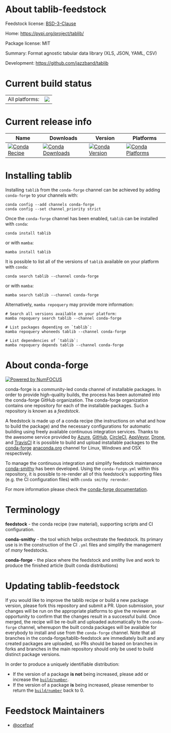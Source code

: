 About tablib-feedstock
======================

Feedstock license: [BSD-3-Clause](https://github.com/conda-forge/tablib-feedstock/blob/main/LICENSE.txt)

Home: https://pypi.org/project/tablib/

Package license: MIT

Summary: Format agnostic tabular data library (XLS, JSON, YAML, CSV)

Development: https://github.com/jazzband/tablib

Current build status
====================


<table><tr><td>All platforms:</td>
    <td>
      <a href="https://dev.azure.com/conda-forge/feedstock-builds/_build/latest?definitionId=4374&branchName=main">
        <img src="https://dev.azure.com/conda-forge/feedstock-builds/_apis/build/status/tablib-feedstock?branchName=main">
      </a>
    </td>
  </tr>
</table>

Current release info
====================

| Name | Downloads | Version | Platforms |
| --- | --- | --- | --- |
| [![Conda Recipe](https://img.shields.io/badge/recipe-tablib-green.svg)](https://anaconda.org/conda-forge/tablib) | [![Conda Downloads](https://img.shields.io/conda/dn/conda-forge/tablib.svg)](https://anaconda.org/conda-forge/tablib) | [![Conda Version](https://img.shields.io/conda/vn/conda-forge/tablib.svg)](https://anaconda.org/conda-forge/tablib) | [![Conda Platforms](https://img.shields.io/conda/pn/conda-forge/tablib.svg)](https://anaconda.org/conda-forge/tablib) |

Installing tablib
=================

Installing `tablib` from the `conda-forge` channel can be achieved by adding `conda-forge` to your channels with:

```
conda config --add channels conda-forge
conda config --set channel_priority strict
```

Once the `conda-forge` channel has been enabled, `tablib` can be installed with `conda`:

```
conda install tablib
```

or with `mamba`:

```
mamba install tablib
```

It is possible to list all of the versions of `tablib` available on your platform with `conda`:

```
conda search tablib --channel conda-forge
```

or with `mamba`:

```
mamba search tablib --channel conda-forge
```

Alternatively, `mamba repoquery` may provide more information:

```
# Search all versions available on your platform:
mamba repoquery search tablib --channel conda-forge

# List packages depending on `tablib`:
mamba repoquery whoneeds tablib --channel conda-forge

# List dependencies of `tablib`:
mamba repoquery depends tablib --channel conda-forge
```


About conda-forge
=================

[![Powered by
NumFOCUS](https://img.shields.io/badge/powered%20by-NumFOCUS-orange.svg?style=flat&colorA=E1523D&colorB=007D8A)](https://numfocus.org)

conda-forge is a community-led conda channel of installable packages.
In order to provide high-quality builds, the process has been automated into the
conda-forge GitHub organization. The conda-forge organization contains one repository
for each of the installable packages. Such a repository is known as a *feedstock*.

A feedstock is made up of a conda recipe (the instructions on what and how to build
the package) and the necessary configurations for automatic building using freely
available continuous integration services. Thanks to the awesome service provided by
[Azure](https://azure.microsoft.com/en-us/services/devops/), [GitHub](https://github.com/),
[CircleCI](https://circleci.com/), [AppVeyor](https://www.appveyor.com/),
[Drone](https://cloud.drone.io/welcome), and [TravisCI](https://travis-ci.com/)
it is possible to build and upload installable packages to the
[conda-forge](https://anaconda.org/conda-forge) [anaconda.org](https://anaconda.org/)
channel for Linux, Windows and OSX respectively.

To manage the continuous integration and simplify feedstock maintenance
[conda-smithy](https://github.com/conda-forge/conda-smithy) has been developed.
Using the ``conda-forge.yml`` within this repository, it is possible to re-render all of
this feedstock's supporting files (e.g. the CI configuration files) with ``conda smithy rerender``.

For more information please check the [conda-forge documentation](https://conda-forge.org/docs/).

Terminology
===========

**feedstock** - the conda recipe (raw material), supporting scripts and CI configuration.

**conda-smithy** - the tool which helps orchestrate the feedstock.
                   Its primary use is in the construction of the CI ``.yml`` files
                   and simplify the management of *many* feedstocks.

**conda-forge** - the place where the feedstock and smithy live and work to
                  produce the finished article (built conda distributions)


Updating tablib-feedstock
=========================

If you would like to improve the tablib recipe or build a new
package version, please fork this repository and submit a PR. Upon submission,
your changes will be run on the appropriate platforms to give the reviewer an
opportunity to confirm that the changes result in a successful build. Once
merged, the recipe will be re-built and uploaded automatically to the
`conda-forge` channel, whereupon the built conda packages will be available for
everybody to install and use from the `conda-forge` channel.
Note that all branches in the conda-forge/tablib-feedstock are
immediately built and any created packages are uploaded, so PRs should be based
on branches in forks and branches in the main repository should only be used to
build distinct package versions.

In order to produce a uniquely identifiable distribution:
 * If the version of a package **is not** being increased, please add or increase
   the [``build/number``](https://docs.conda.io/projects/conda-build/en/latest/resources/define-metadata.html#build-number-and-string).
 * If the version of a package **is** being increased, please remember to return
   the [``build/number``](https://docs.conda.io/projects/conda-build/en/latest/resources/define-metadata.html#build-number-and-string)
   back to 0.

Feedstock Maintainers
=====================

* [@ocefpaf](https://github.com/ocefpaf/)

